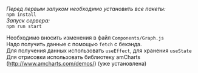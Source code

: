 *Перед первым запуком необходимо установить все пакеты:*\
`npm install`\
*Запуск сервера:*\
`npm run start`

Необходимо вносить изменения в файл `Components/Graph.js`\
Надо получить данные с помощью `fetch` с бекэнда.\
Для получения данных использовать `useEffect`, для хранения `useState`\
Для отрисовки использовать библиотеку amCharts (http://www.amcharts.com/demos/) (уже установлена)